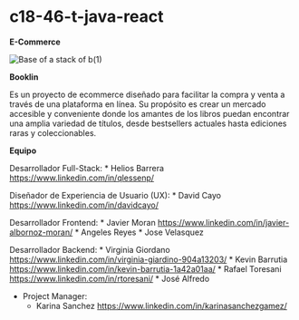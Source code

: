 ﻿# c18-46-t-java-react

﻿**E-Commerce**

![Base of a stack of b(1)](https://github.com/No-Country/c18-46-t-java-react/assets/169822154/9a6aea58-a737-4ad6-b2c8-5e8cf762299e)

**Booklin**

Es un proyecto de ecommerce diseñado para facilitar la compra y venta a través de una plataforma en línea. Su propósito es crear un mercado accesible y conveniente donde los amantes de los libros puedan encontrar una amplia variedad de títulos, desde bestsellers actuales hasta ediciones raras y coleccionables.

**Equipo**
  
  Desarrollador Full-Stack: 
    * Helios Barrera https://www.linkedin.com/in/qlessenp/
  
  Diseñador de Experiencia de Usuario (UX): 
    * David Cayo https://www.linkedin.com/in/davidcayo/ 
  
  Desarrollador Frontend: 
    * Javier Moran https://www.linkedin.com/in/javier-albornoz-moran/
    * Angeles Reyes
    * Jose Velasquez
  
  Desarrollador Backend: 
    * Virginia Giordano https://www.linkedin.com/in/virginia-giardino-904a13203/ 
    * Kevin Barrutia https://www.linkedin.com/in/kevin-barrutia-1a42a01aa/
    * Rafael Toresani https://www.linkedin.com/in/rtoresani/
    * José Alfredo 
  
  * Project Manager:
    - Karina Sanchez https://www.linkedin.com/in/karinasanchezgamez/ 
